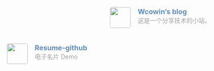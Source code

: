 <div class="post-body">
  <div id="links">
    <style>
      /* 用于大屏幕和小屏幕的通用样式 */
      .card {
        width: 45%;
        font-size: 1rem;
        padding: 10px 20px;
        border-radius: 4px;
        transition-duration: 0.15s;
        margin-bottom: 1rem;
        display: flex;
      }
      .card:nth-child(odd) {
        float: left;
      }
      .card:nth-child(even) {
        float: right;
      }
      .card:hover {
        transform: scale(1.1);
        box-shadow: 0 2px 6px 0 rgba(0, 0, 0, 0.12), 0 0 6px 0 rgba(0, 0, 0, 0.04);
      }
      .card a {
        border: none;
      }
      .card .ava {
        width: 3rem !important;
        height: 3rem !important;
        margin: 0 !important;
        margin-right: 1em !important;
        border-radius: 4px;
      }
      .card .card-header {
        font-style: italic;
        overflow: hidden;
        width: 100%;
      }
      .card .card-header a {
        font-style: normal;
        color: #608dbd;
        font-weight: bold;
        text-decoration: none;
      }
      .card .card-header a:hover {
        color: #d480aa;
        text-decoration: none;
      }
      .card .card-header .info {
        font-style: normal;
        color: #a3a3a3;
        font-size: 14px;
        min-width: 0;
        overflow: hidden;
        white-space: nowrap;
      }
      /* 媒体查询：小屏幕 */
      @media (max-width: 768px) {
        .card {
          width: 100%; /* 在小屏幕上显示为单列 */
          float: none; /* 清除浮动 */
        }
      }
    </style>
        <div class="card">
          <img class="ava" src="https://pic4.zhimg.com/80/v2-a0456a5f527c1923f096759f2926012f_1440w.webp" /> 
          <div class="card-header">
            <div>
              <a href="https://wcowin.work/ " target="“_blank”">Wcowin’s blog</a>
            </div>
            <div class="info">这是一个分享技术的小站。</div>
          </div>
        </div>
        <div class="card">
          <img class="ava" src="https://resume-github.netlify.app/pic.png" /> 
          <div class="card-header">
            <div>
              <a href="https://resume-github.netlify.app/" target="“_blank”">Resume-github</a>
            </div>
            <div class="info">电子名片 Demo</div>
          </div>
        </div>
  </div>
</div>